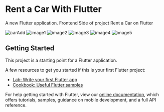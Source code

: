 # Rent a Car With Flutter

A new Flutter application.
    Frontend Side of project Rent a Car on Flutter

![carAdd](https://github.com/FatihBaycu/RentACarWithFlutter/blob/main/scrennshots/1.PNG)
![image1](https://github.com/FatihBaycu/RentACarWithFlutter/blob/main/scrennshots/2.PNG)
![image2](https://github.com/FatihBaycu/RentACarWithFlutter/blob/main/scrennshots/3.PNG)
![image3](https://github.com/FatihBaycu/RentACarWithFlutter/blob/main/scrennshots/4.PNG)
![image4](https://github.com/FatihBaycu/RentACarWithFlutter/blob/main/scrennshots/5.PNG)
![image5](https://github.com/FatihBaycu/RentACarWithFlutter/blob/main/scrennshots/6.PNG)



## Getting Started

This project is a starting point for a Flutter application.

A few resources to get you started if this is your first Flutter project:

- [Lab: Write your first Flutter app](https://flutter.dev/docs/get-started/codelab)
- [Cookbook: Useful Flutter samples](https://flutter.dev/docs/cookbook)

For help getting started with Flutter, view our
[online documentation](https://flutter.dev/docs), which offers tutorials,
samples, guidance on mobile development, and a full API reference.
